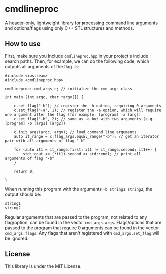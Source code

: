 # cmdlineproc

A header-only, lightweight library for processing command line arguments and options/flags using only C++ STL structures and methods.

## How to use

First, make sure you Include `cmdlineproc.hpp` in your project's include search paths.
Then, for example, we can do the following code, which outputs all arguments of the flag `-b`:

```
#include <iostream>
#include <cmdlineproc.hpp>

cmdlineproc::cmd_args c; // initialize the cmd_args class

int main (int argc, char *argv[]) {

    c.set_flag("-h"); // register the -h option, requiring 0 arguments
    c.set_flag("-a", 1); // register the -a option, which will require one argument after the flag (for example, [program] -a [arg])  
    c.set_flag("-b", 2); // same as -a but with two arguments (e.g. [program] -b [arg1] [arg2])
    
    c.init_args(argc, argv); // load command line arguments
    auto it_range = c.flag_args.equal_range("-b"); // get an iterator pair with all arguments of flag "-b"
   
    for (auto it1 = it_range.first; it1 != it_range.second; it1++) {
        std::cout << (*it1).second << std::endl; // print all arguments of flag "-b"
    }

    return 0;

}

```

When running this program with the arguments `-b string1 string2`, the output should be:

```
string1
string2
```

Regular arguments that are passed to the program, not related to any flag/option, can be found in the vector `cmd_args.args`.
Flags/options that are passed to the program that require 0 arguments can be found in the vector `cmd_args.flags`.
Any flags that aren't registered with `cmd_args.set_flag` will be ignored.

## License

This library is under the MIT License.
